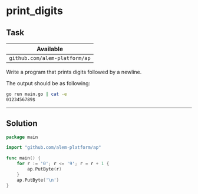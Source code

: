 # print_digits

## Task

| Available                     |
| ----------------------------- |
| `github.com/alem-platform/ap` |

Write a program that prints digits followed by a newline.

The output should be as following:

```sh
go run main.go | cat -e
0123456789$
```

---

## Solution

```go
package main

import "github.com/alem-platform/ap"

func main() {
    for r := '0'; r <= '9'; r = r + 1 {
        ap.PutByte(r)
    }
    ap.PutByte('\n')
}
```
